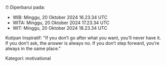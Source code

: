 ⏰ Diperbarui pada:
- WIB: Minggu, 20 Oktober 2024 16.23.34 UTC
- WITA: Minggu, 20 Oktober 2024 17.23.34 UTC
- WIT: Minggu, 20 Oktober 2024 18.23.34 UTC

Kutipan Inspiratif:
"If you don’t go after what you want, you’ll never have it. If you don’t ask, the answer is always no. If you don’t step forward, you’re always in the same place."


Kategori: motivational


